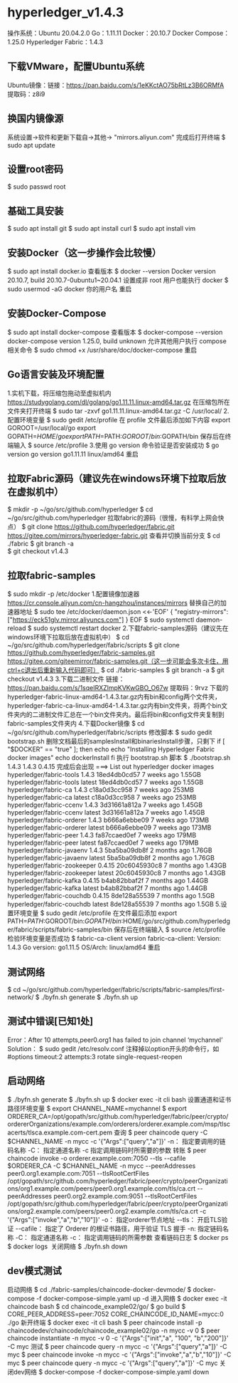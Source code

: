 # hyperledger_v1.4.3
操作系统：Ubuntu 20.04.2.0
Go：1.11.11
Docker：20.10.7
Docker Compose：1.25.0
Hyperledger Fabric：1.4.3

## 下载VMware，配置Ubuntu系统
Ubuntu镜像：链接：https://pan.baidu.com/s/1eKKctAO75bRtLz3B6ORMfA 
            提取码：z8i9
## 换国内镜像源
系统设置->软件和更新下载自->其他-> "mirrors.aliyun.com"
完成后打开终端
$ sudo apt update

## 设置root密码
$ sudo passwd root

## 基础工具安装
$ sudo apt install git
$ sudo apt install curl
$ sudo apt install vim

## 安装Docker（这一步操作会比较慢）
$ sudo apt install docker.io
查看版本
$ docker --version
Docker version 20.10.7, build 20.10.7-0ubuntu1~20.04.1
设置成非 root 用户也能执行 docker
$ sudo usermod -aG docker 你的用户名 
重启

## 安装Docker-Compose
$ sudo apt install docker-compose
查看版本
$ docker-compose --version
docker-compose version 1.25.0, build unknown
允许其他用户执行 compose 相关命令
$ sudo chmod +x /usr/share/doc/docker-compose
重启

## Go语言安装及环境配置
1.实机下载，将压缩包拖动至虚拟机内
https://studygolang.com/dl/golang/go1.11.11.linux-amd64.tar.gz
在压缩包所在文件夹打开终端
$ sudo tar -zxvf go1.11.11.linux-amd64.tar.gz -C /usr/local/
2.配置环境变量
$ sudo gedit /etc/profile
在 profile 文件最后添加如下内容
export GOROOT=/usr/local/go
export GOPATH=$HOME/go
export PATH=$PATH:$GOROOT/bin:$GOPATH/bin
保存后在终端输入
$ source /etc/profile
3.使用 go version 命令验证是否安装成功
$ go version
go version go1.11.11 linux/amd64
重启

## 拉取Fabric源码（建议先在windows环境下拉取后放在虚拟机中）
$ mkdir -p ~/go/src/github.com/hyperledger 
$ cd ~/go/src/github.com/hyperledger 
拉取fabric的源码（很慢，有科学上网会快点）
$ git clone https://github.com/hyperledger/fabric.git https://gitee.com/mirrors/hyperledger-fabric.git
查看并切换当前分支
$ cd ./fabric
$ git branch -a  
$ git checkout v1.4.3  

## 拉取fabric-samples
$ sudo mkdir -p /etc/docker
1.配置镜像加速器
https://cr.console.aliyun.com/cn-hangzhou/instances/mirrors
替换自己的加速器地址
$ sudo tee /etc/docker/daemon.json <<-'EOF'
{
  "registry-mirrors": ["https://eck51glv.mirror.aliyuncs.com"]
}
EOF
$ sudo systemctl daemon-reload
$ sudo systemctl restart docker
2.下载fabric-samples源码（建议先在windows环境下拉取后放在虚拟机中）
$ cd ~/go/src/github.com/hyperledger/fabric/scripts
$ git clone https://github.com/hyperledger/fabric-samples.git
https://gitee.com/giteemirror/fabric-samples.git（这一步可能会多次卡住，用ctrl+c退出后重新输入代码即可）
$ cd ./fabric-samples
$ git branch -a
$ git checkout v1.4.3
3.下载二进制文件
链接：https://pan.baidu.com/s/1sqeIRXZlmpKVKwGBO_O67w 
提取码：9rvz
下载的hyperledger-fabric-linux-amd64-1.4.3.tar.gz内有bin和config两个文件夹，hyperledger-fabric-ca-linux-amd64-1.4.3.tar.gz内有bin文件夹，将两个bin文件夹内的二进制文件汇总在一个bin文件夹内。最后将bin和config文件夹复制到fabric-samples文件夹内
4.下载Docker镜像
$ cd ~/go/src/github.com/hyperledger/fabric/scripts
修改脚本
$ sudo gedit bootstrap.sh
删除文档最后的samplesInstall和binariesInstall步骤，只剩下
if [ "$DOCKER" == "true" ]; then
  echo
  echo "Installing Hyperledger Fabric docker images"
  echo
  dockerInstall
fi
执行 bootstrap.sh 脚本
$ ./bootstrap.sh 1.4.3 1.4.3 0.4.15
完成后会出现
===> List out hyperledger docker images
hyperledger/fabric-tools       1.4.3               18ed4db0cd57        7 weeks ago         1.55GB
hyperledger/fabric-tools       latest              18ed4db0cd57        7 weeks ago         1.55GB
hyperledger/fabric-ca          1.4.3               c18a0d3cc958        7 weeks ago         253MB
hyperledger/fabric-ca          latest              c18a0d3cc958        7 weeks ago         253MB
hyperledger/fabric-ccenv       1.4.3               3d31661a812a        7 weeks ago         1.45GB
hyperledger/fabric-ccenv       latest              3d31661a812a        7 weeks ago         1.45GB
hyperledger/fabric-orderer     1.4.3               b666a6ebbe09        7 weeks ago         173MB
hyperledger/fabric-orderer     latest              b666a6ebbe09        7 weeks ago         173MB
hyperledger/fabric-peer        1.4.3               fa87ccaed0ef        7 weeks ago         179MB
hyperledger/fabric-peer        latest              fa87ccaed0ef        7 weeks ago         179MB
hyperledger/fabric-javaenv     1.4.3               5ba5ba09db8f        2 months ago        1.76GB
hyperledger/fabric-javaenv     latest              5ba5ba09db8f        2 months ago        1.76GB
hyperledger/fabric-zookeeper   0.4.15              20c6045930c8        7 months ago        1.43GB
hyperledger/fabric-zookeeper   latest              20c6045930c8        7 months ago        1.43GB
hyperledger/fabric-kafka       0.4.15              b4ab82bbaf2f        7 months ago        1.44GB
hyperledger/fabric-kafka       latest              b4ab82bbaf2f        7 months ago        1.44GB
hyperledger/fabric-couchdb     0.4.15              8de128a55539        7 months ago        1.5GB
hyperledger/fabric-couchdb     latest              8de128a55539        7 months ago        1.5GB
5.设置环境变量
$ sudo gedit /etc/profile
在文件最后添加
export PATH=$PATH:$GOROOT/bin:$GOPATH/bin:$HOME/go/src/github.com/hyperledger/fabric/scripts/fabric-samples/bin
保存后在终端输入
$ source /etc/profile
检验环境变量是否成功
$ fabric-ca-client version
fabric-ca-client:
Version: 1.4.3
Go version: go1.11.5
OS/Arch: linux/amd64
重启

## 测试网络
$ cd ~/go/src/github.com/hyperledger/fabric/scripts/fabric-samples/first-network/
$ ./byfn.sh generate
$ ./byfn.sh up

## 测试中错误[已知1处]
Error：After 10 attempts,peer0.org1 has failed to join channel ‘mychannel’
Solution：
$ sudo gedit /etc/resolv.conf
注释掉以option开头的命令行，如
#options timeout:2 attempts:3 rotate single-request-reopen

## 启动网络
$ ./byfn.sh generate
$ ./byfn.sh up
$ docker exec -it cli bash
设置通道和证书路径环境变量
$ export CHANNEL_NAME=mychannel
$ export ORDERER_CA=/opt/gopath/src/github.com/hyperledger/fabric/peer/crypto/ordererOrganizations/example.com/orderers/orderer.example.com/msp/tlscacerts/tlsca.example.com-cert.pem
查询
$ peer chaincode query -C $CHANNEL_NAME -n mycc -c '{"Args":["query","a"]}'
-n： 指定要调用的链码名称
-C： 指定通道名称
-c 指定调用链码时所需要的参数
转账
$ peer chaincode invoke -o orderer.example.com:7050 --tls --cafile $ORDERER_CA -C $CHANNEL_NAME -n mycc --peerAddresses peer0.org1.example.com:7051 --tlsRootCertFiles /opt/gopath/src/github.com/hyperledger/fabric/peer/crypto/peerOrganizations/org1.example.com/peers/peer0.org1.example.com/tls/ca.crt --peerAddresses peer0.org2.example.com:9051 --tlsRootCertFiles /opt/gopath/src/github.com/hyperledger/fabric/peer/crypto/peerOrganizations/org2.example.com/peers/peer0.org2.example.com/tls/ca.crt -c '{"Args":["invoke","a","b","10"]}'
-o： 指定orderer节点地址
--tls： 开启TLS验证
--cafile： 指定了 Orderer 的根证书路径，用于验证 TLS 握手
-n: 指定链码名称
-C： 指定通道名称
-c： 指定调用链码的所需参数
查看链码日志
$ docker ps
$ docker logs <IMAGE>
关闭网络
$ ./byfn.sh down

## dev模式测试
启动网络
$ cd ./fabric-samples/chaincode-docker-devmode/
$ docker-compose -f docker-compose-simple.yaml up -d
进入网络
$ docker exec -it chaincode bash
$ cd chaincode_example02/go/
$ go build
$ CORE_PEER_ADDRESS=peer:7052 CORE_CHAINCODE_ID_NAME=mycc:0 ./go
新开终端
$ docker exec -it cli bash
$ peer chaincode install -p chaincodedev/chaincode/chaincode_example02/go -n mycc -v 0
$ peer chaincode instantiate -n mycc -v 0 -c '{"Args":["init","a", "100", "b","200"]}' -C myc
测试
$ peer chaincode query -n mycc -c '{"Args":["query","a"]}' -C myc
$ peer chaincode invoke -n mycc -c '{"Args":["invoke","a","b","10"]}' -C myc
$ peer chaincode query -n mycc -c '{"Args":["query","a"]}' -C myc
关闭dev网络
$ docker-compose -f docker-compose-simple.yaml down
